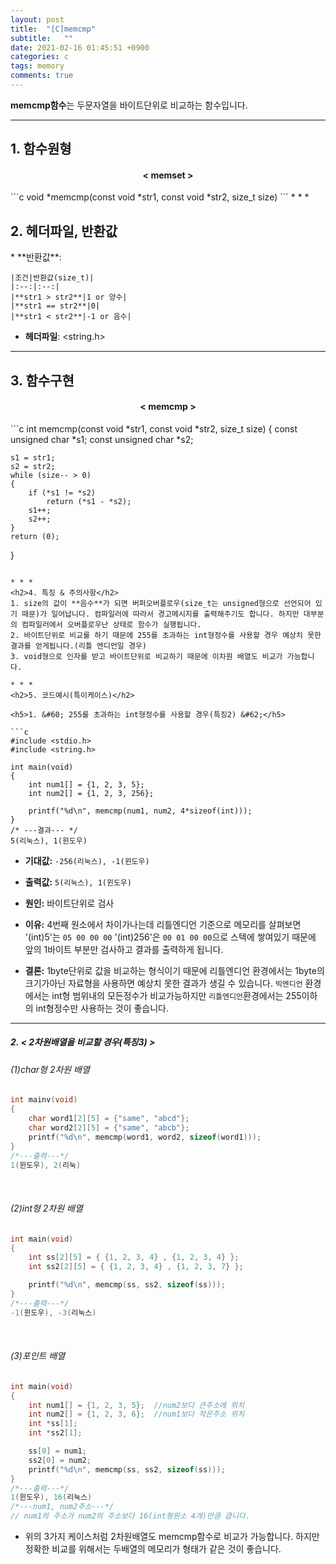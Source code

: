 ```yaml
---
layout: post
title:  "[C]memcmp"
subtitle:   ""
date: 2021-02-16 01:45:51 +0900
categories: c
tags: memory
comments: true
---
```


**memcmp함수**는 두문자열을 바이트단위로 비교하는 함수입니다.

* * *
<h2>1. 함수원형</h2>
<h4 align="middle">&#60; memset &#62;</h4>
```c
void *memcmp(const void *str1, const void *str2, size_t size)
```
* * *
<h2>2. 헤더파일, 반환값</h2>
* **반환값**:

    |조건|반환값(size_t)|
    |:--:|:--:|
    |**str1 > str2**|1 or 양수|
    |**str1 == str2**|0|
    |**str1 < str2**|-1 or 음수|

* **헤더파일**: \<string.h\>

* * *
<h2>3. 함수구현</h2>
<h4 align="middle">&#60; memcmp &#62;</h4>
```c
int memcmp(const void *str1, const void *str2, size_t size)
{
	const unsigned char	*s1;
	const unsigned char *s2;

	s1 = str1;
	s2 = str2;
	while (size-- > 0)
	{
		if (*s1 != *s2)
			return (*s1 - *s2);
		s1++;
		s2++;
	}
	return (0);
}
```

* * *
<h2>4. 특징 & 주의사항</h2>
1. size의 값이 **음수**가 되면 버퍼오버플로우(size_t는 unsigned형으로 선언되어 있기 때문)가 일어납니다. 컴파일러에 따라서 경고메시지를 출력해주기도 합니다. 하지만 대부분의 컴파일러에서 오버플로우난 상태로 함수가 실행됩니다.
2. 바이트단위로 비교를 하기 때문에 255를 초과하는 int형정수를 사용할 경우 예상치 못한 결과를 얻게됩니다.(리틀 엔디언일 경우)
3. void형으로 인자를 받고 바이트단위로 비교하기 때문에 이차원 배열도 비교가 가능합니다.

* * *
<h2>5. 코드예시(특이케이스)</h2>

<h5>1. &#60; 255를 초과하는 int형정수를 사용할 경우(특징2) &#62;</h5>

```c
#include <stdio.h>
#include <string.h>

int main(void)
{
	int num1[] = {1, 2, 3, 5};
	int num2[] = {1, 2, 3, 256};

	printf("%d\n", memcmp(num1, num2, 4*sizeof(int)));
}
/* ---결과--- */
5(리눅스), 1(윈도우)
```
* **기대값:** `-256(리눅스), -1(윈도우)`
* **출력값:** `5(리눅스), 1(윈도우)`
* **원인:** 바이트단위로 검사
* **이유:** 4번째 원소에서 차이가나는데 리틀엔디언 기준으로 메모리를 살펴보면 '(int)5'는 `05 00 00 00` '(int)256'은 `00 01 00 00`으로 스텍에 쌓여있기 때문에 앞의 1바이트 부분만 검사하고 결과를 출력하게 됩니다.

* **결론:** 1byte단위로 값을 비교하는 형식이기 때문에 리틀엔디언 환경에서는 1byte의 크기가아닌 자료형을 사용하면 예상치 못한 결과가 생길 수 있습니다. `빅엔디언` 환경에서는 int형 범위내의 모든정수가 비교가능하지만 `리틀엔디언`환경에서는 255이하의 int형정수만 사용하는 것이 좋습니다.

* * *
<h5>2. &#60; 2차원배열을 비교할 경우(특징3) &#62;</h5>

<h6>(1)char형 2차원 배열</h6>

```c
int mainv(void)
{
	char word1[2][5] = {"same", "abcd"};
	char word2[2][5] = {"same", "abcb"};
	printf("%d\n", memcmp(word1, word2, sizeof(word1)));
}
/*---출력---*/
1(윈도우), 2(리눅)
```
<br />
<h6>(2)int형 2차원 배열</h6>

```c
int main(void)
{
	int ss[2][5] = { {1, 2, 3, 4} , {1, 2, 3, 4} };
	int ss2[2][5] = { {1, 2, 3, 4} , {1, 2, 3, 7} };

	printf("%d\n", memcmp(ss, ss2, sizeof(ss)));
}
/*---출력---*/
-1(윈도우), -3(리눅스)
```

<br />
<h6>(3)포인트 배열</h6>

```c
int main(void)
{
	int num1[] = {1, 2, 3, 5};  //num2보다 큰주소에 위치
	int num2[] = {1, 2, 3, 6};  //num1보다 작은주소 위치
	int *ss[1];
	int *ss2[1];

	ss[0] = num1;
	ss2[0] = num2;
	printf("%d\n", memcmp(ss, ss2, sizeof(ss)));
}
/*---출력---*/
1(윈도우), 16(리눅스)
/*---num1, num2주소---*/
// num1의 주소가 num2의 주소보다 16(int형원소 4개)만큼 큽니다.
```

* 위의 3가지 케이스처럼 2차원배열도 memcmp함수로 비교가 가능합니다. 하지만 정확한 비교를 위해서는 두배열의 메모리가 형태가 같은 것이 좋습니다.
